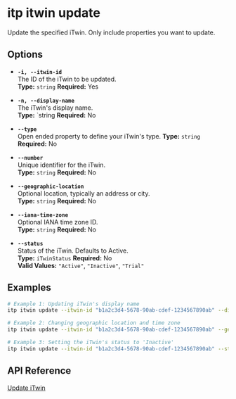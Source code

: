 # itp itwin update

Update the specified iTwin. Only include properties you want to update.

## Options

- **`-i, --itwin-id`**  
  The ID of the iTwin to be updated.  
  **Type:** `string` **Required:** Yes

- **`-n, --display-name`**  
  The iTwin's display name.  
  **Type:** `string **Required:** No

- **`--type`**  
  Open ended property to define your iTwin's type.
  **Type:** `string` **Required:** No

- **`--number`**  
  Unique identifier for the iTwin.  
  **Type:** `string` **Required:** No

- **`--geographic-location`**  
  Optional location, typically an address or city.  
  **Type:** `string` **Required:** No

- **`--iana-time-zone`**  
  Optional IANA time zone ID.  
  **Type:** `string` **Required:** No

- **`--status`**  
  Status of the iTwin. Defaults to Active.  
  **Type:** `iTwinStatus` **Required:** No  
  **Valid Values:** `"Active"`, `"Inactive"`, `"Trial"`

## Examples

```bash
# Example 1: Updating iTwin's display name
itp itwin update --itwin-id "b1a2c3d4-5678-90ab-cdef-1234567890ab" --display-name "Updated Portfolio"

# Example 2: Changing geographic location and time zone
itp itwin update --itwin-id "b1a2c3d4-5678-90ab-cdef-1234567890ab" --geographic-location "New York, NY" --iana-time-zone "America/New_York"

# Example 3: Setting the iTwin's status to 'Inactive'
itp itwin update --itwin-id "b1a2c3d4-5678-90ab-cdef-1234567890ab" --status "Inactive"
```

## API Reference

[Update iTwin](https://developer.bentley.com/apis/itwins/operations/update-itwin/)
